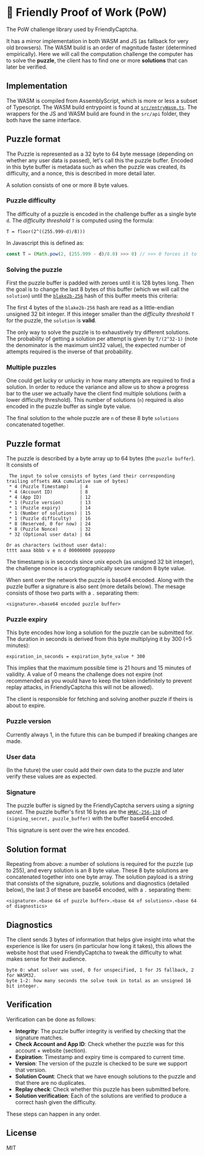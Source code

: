 # 👾 Friendly Proof of Work (PoW) 

The PoW challenge library used by FriendlyCaptcha.

It has a mirror implementation in both WASM and JS (as fallback for very old browsers). The WASM build is an order of magnitude faster (determined empirically).
Here we will call the computation challenge the computer has to solve the **puzzle**, the client has to find one or more **solutions** that can later be verified.

## Implementation
The WASM is compiled from AssemblyScript, which is more or less a subset of Typescript. The WASM build entrypoint is found at [`src/entryWasm.ts`](./src/entryWasm.ts). The wrappers for the JS and WASM build are found in the `src/api` folder, they both have the same interface.

## Puzzle format
The Puzzle is represented as a 32 byte to 64 byte message (depending on whether any user data is passed), let's call this the puzzle buffer. Encoded in this byte buffer is metadata such as when the puzzle was created, its difficulty, and a nonce, this is described in more detail later.

A solution consists of one or more 8 byte values.

### Puzzle difficulty
The difficulty of a puzzle is encoded in the challenge buffer as a single byte `d`. The *difficulty threshold* `T` is computed using the formula:

```
T = floor(2^((255.999-d)/8)))
```

In Javascript this is defined as:

```javascript
const T = (Math.pow(2, (255.999 - d)/8.0) >>> 0) // >>> 0 forces it to unsigned 32bit value
```

### Solving the puzzle
First the puzzle buffer is padded with zeroes until it is 128 bytes long. Then the goal is to change the last 8 bytes of this buffer (which we will call the `solution`) until the [`blake2b-256`](https://en.wikipedia.org/wiki/BLAKE_(hash_function)) hash of this buffer meets this criteria:

The first 4 bytes of the `blake2b-256` hash are read as a little-endian unsigned 32 bit integer. If this integer smaller than the *difficulty threshold* `T` for the puzzle, the `solution` is **valid**.

The only way to solve the puzzle is to exhaustively try different solutions. The probability of getting a solution per attempt is given by `T/(2^32-1)` (note the denominator is the maximum uint32 value), the expected number of attempts required is the inverse of that probability.

### Multiple puzzles

One could get lucky or unlucky in how many attempts are required to find a solution. In order to reduce the variance and allow us to show a progress bar to the user we actually have the client find multiple solutions (with a lower difficulty threshold). This number of solutions (`n`) required is also encoded in the puzzle buffer as single byte value.

The final solution to the whole puzzle are `n` of these 8 byte `solutions` concatenated together.


## Puzzle format
The puzzle is described by a byte array up to 64 bytes (the `puzzle buffer`). It consists of

```
 The input to solve consists of bytes (and their corresponding trailing offsets AKA cumulative sum of bytes)
 * 4 (Puzzle Timestamp)    | 4
 * 4 (Account ID)          | 8
 * 4 (App ID)              | 12
 * 1 (Puzzle version)      | 13
 * 1 (Puzzle expiry)       | 14
 * 1 (Number of solutions) | 15
 * 1 (Puzzle difficulty)   | 16
 * 8 (Reserved, 0 for now) | 24
 * 8 (Puzzle Nonce)        | 32
 * 32 (Optional user data) | 64

Or as characters (without user data):
tttt aaaa bbbb v e n d 00000000 pppppppp
```
The timestamp is in seconds since unix epoch (as unsigned 32 bit integer), the challenge nonce is a cryptographically secure random 8 byte value.

When sent over the network the puzzle is base64 encoded. Along with the puzzle buffer a signature is also sent (more details below). The mesage consists of those two parts with a `.` separating them:

```
<signature>.<base64 encoded puzzle buffer>
```

### Puzzle expiry
This byte encodes how long a solution for the puzzle can be submitted for. The duration in seconds is derived from this byte multiplying it by 300 (=5 minutes):

```
expiration_in_seconds = expiration_byte_value * 300
```

This implies that the maximum possible time is 21 hours and 15 minutes of validity. A value of 0 means the challenge does not expire (not recommended as you would have to keep the token indefinitely to prevent replay attacks, in FriendlyCaptcha this will not be allowed).

The client is responsible for fetching and solving another puzzle if theirs is about to expire.

### Puzzle version
Currently always 1, in the future this can be bumped if breaking changes are made.

### User data
(In the future) the user could add their own data to the puzzle and later verify these values are as expected. 

### Signature
The puzzle buffer is signed by the FriendlyCaptcha servers using a *signing secret*. The puzzle buffer's first 16 bytes are the [`HMAC-256-128`](https://tools.ietf.org/html/draft-ietf-ipsec-ciph-sha-256-01) of `(signing_secret, puzzle_buffer)` with the buffer base64 encoded. 

This signature is sent over the wire hex encoded.

## Solution format
Repeating from above: a number of solutions is required for the puzzle (up to 255), and every solution is an 8 byte value. These 8 byte solutions are concatenated together into one byte array. The solution payload is a string that consists of the signature, puzzle, solutions and diagnostics (detailed below), the last 3 of these are base64 encoded, with a `.` separating them:

```
<signature>.<base 64 of puzzle buffer>.<base 64 of solutions>.<base 64 of diagnostics>
```

## Diagnostics
The client sends 3 bytes of information that helps give insight into what the experience is like for users (in particular how long it takes), this allows the website host that used FriendlyCaptcha to tweak the difficulty to what makes sense for their audience. 

```
byte 0: what solver was used, 0 for unspecified, 1 for JS fallback, 2 for WASM32.
byte 1-2: how many seconds the solve took in total as an unsigned 16 bit integer.
```

## Verification
Verification can be done as follows:
* **Integrity**: The puzzle buffer integrity is verified by checking that the signature matches.
* **Check Account and App ID**: Check whether the puzzle was for this account + website (section).
* **Expiration**: Timestamp and expiry time is compared to current time.
* **Version**: The version of the puzzle is checked to be sure we support that version.
* **Solution Count**: Check that we have enough solutions to the puzzle and that there are no duplicates.
* **Replay check**: Check whether this puzzle has been submitted before.
* **Solution verification**: Each of the solutions are verified to produce a correct hash given the difficulty.

These steps can happen in any order.

## License
MIT
